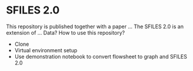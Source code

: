 # SFILES 2.0 
This repository is published together with a paper ...
The SFILES 2.0 is an extension of ...
Data?
How to use this repository? 
- Clone
- Virtual environment setup
- Use demonstration notebook to convert flowsheet to graph and SFILES 2.0